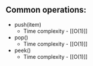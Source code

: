## Common operations:
* push(item)
	* Time complexity - [[O(1)]]
* pop()
	* Time complexity - [[O(1)]]
* peek()
	* Time complexity - [[O(1)]]

